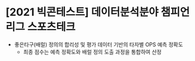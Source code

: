 # [2021 빅콘테스트] 데이터분석분야 챔피언리그 스포츠테크
+ 좋은타구(배럴) 정의의 합리성 및 평가 데이터 기반의 타자별 OPS 예측 정확도
  + 최종 점수는 예측 정확도와 배럴 정의 도출 과정을 통합하여 산정
